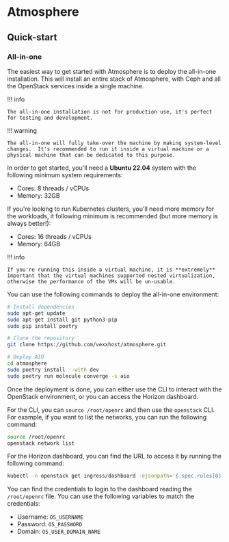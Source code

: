 # Atmosphere

## Quick-start

### All-in-one

The easiest way to get started with Atmosphere is to deploy the all-in-one
installation.  This will install an entire stack of Atmosphere, with Ceph
and all the OpenStack services inside a single machine.

!!! info

    The all-in-one installation is not for production use, it's perfect
    for testing and development.

!!! warning

    The all-in-one will fully take-over the machine by making system-level
    changes.  It's recommended to run it inside a virtual machine or a
    physical machine that can be dedicated to this purpose.

In order to get started, you'll need a **Ubuntu 22.04** system with the
following minimum system requirements:

- Cores: 8 threads / vCPUs
- Memory: 32GB

If you're looking to run Kubernetes clusters, you'll need more memory
for the workloads, it following minimum is recommended (but more memory
is always better!):

- Cores: 16 threads / vCPUs
- Memory: 64GB

!!! info

    If you're running this inside a virtual machine, it is **extremely**
    important that the virtual machines supported nested virtualization,
    otherwise the performance of the VMs will be un-usable.

You can use the following commands to deploy the all-in-one environment:

```bash
# Install dependencies
sudo apt-get update
sudo apt-get install git python3-pip
sudo pip install poetry

# Clone the repository
git clone https://github.com/vexxhost/atmosphere.git

# Deploy AIO
cd atmosphere
sudo poetry install --with dev
sudo poetry run molecule converge -s aio
```

Once the deployment is done, you can either use the CLI to interact with
the OpenStack environment, or you can access the Horizon dashboard.

For the CLI, you can `source /root/openrc` and then use the `openstack`
CLI.  For example, if you want to list the networks, you can run the
following command:

```bash
source /root/openrc
openstack network list
```

For the Horizon dashboard, you can find the URL to access it by running
the following command:

```bash
kubectl -n openstack get ingress/dashboard -ojsonpath='{.spec.rules[0].host}'
```

You can find the credentials to login to the dashboard reading the
`/root/openrc` file.  You can use the following variables to match
the credentials:

- Username: `OS_USERNAME`
- Password: `OS_PASSWORD`
- Domain: `OS_USER_DOMAIN_NAME`
